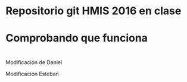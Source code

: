 
# Repositorio git HMIS 2016 en clase
# Comprobando que funciona
#
 Modificación de Daniel
 
 Modificación Esteban
